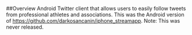 ##Overview
Android Twitter client that allows users to easily follow tweets from professional athletes and associations. This was the Android version of https://github.com/darkosancanin/iphone_streamapp. Note: This was never released.